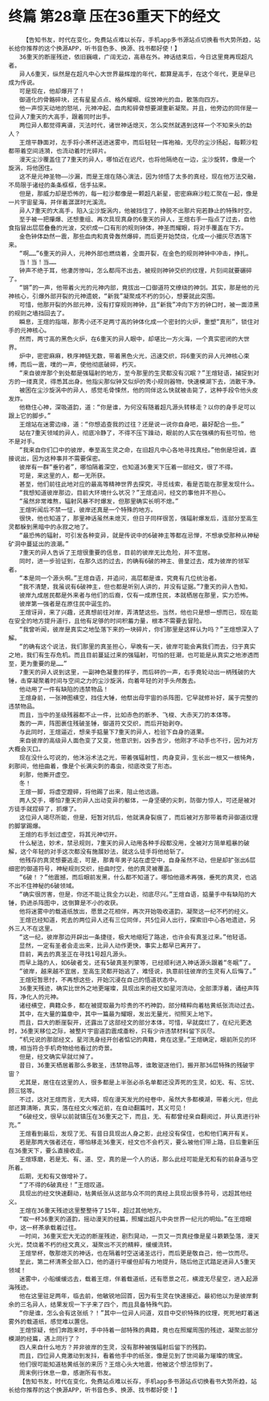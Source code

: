 # 终篇 第28章 压在36重天下的经文
        【告知书友，时代在变化，免费站点难以长存，手机app多书源站点切换看书大势所趋，站长给你推荐的这个换源APP，听书音色多、换源、找书都好使！】
       36重天的断崖残迹，依旧巍峨，广阔无边，高悬在外。神话结束后，今日这里竟再现超凡者。
       异人6重天，纵然是在超凡中心大世界最辉煌的年代，都算是高手，在这个年代，更是早已成为传说。
       可是现在，他却爆开了！
       御道化的骨骼碎块，还有星星点点、格外耀眼、绽放神光的血，散落向四方。
       他一声惊天动地的怒吼，元神冲起，血肉和碎骨想要湖重新凝聚。并且，他旁边的同伴是一位异人7重天的大高手，跟着同时出手。
       两位异人都觉得离谱，灭法时代，诸世神话熄灭，怎么突然就遇到这样一个不知来头的勐人？
       王煊平静面对，左手将小茶杯送进迷雾中，而后轻轻一挥袍袖，无尽的尘沙扬起，每颗沙粒都带着空间涟漪，也流动着时光碎片。
       漫天尘沙覆盖住了7重天的异人，哪怕近在迟尺，也将他隔绝在一边，尘沙旋转，像是一个旋涡，将他困住。
       这不是元神圣物——沙漏，而是王煊在随心演法，因为领悟了太多的真经，现在他万法交融，不局限于诸经的条条框框，信手拈来。
       但是，那威力却是恐怖的，每一粒沙都像是一颗超凡新星，密密麻麻沙粒汇聚在一起，像是一片宇宙星海，并伴着潺潺时光溪流。
       异人7重天的大高手，陷入尘沙旋涡内，他被挡住了，挣脱不出那片宛若静止的特殊时空。
       至于被一把攥爆、还想重组、再次具现真身的6重天的异人，王煊右手一指点了过去，自他食指冒出层层叠叠的光波，交织成一口有形的规则钟体，神圣而耀眼，将对手覆盖在下方。
       金色钟体勐然一震，那些血肉和真骨轰然爆碎，而后更开始焚烧，化成一小撮灰尽洒落下来。
       “啊……”6重天的异人，元神外部也燃烧着，全面开裂，在金色的规则神钟中冲击，挣扎。
       当！当！当……
       钟声不绝于耳，他凄厉惨叫，怎么都闯不出去，被规则神钟交织的纹理，片刻间就要碾碎了。
       “锵”的一声，他带着火光的元神内部，竟拔出一口御道符文缭绕的神剑。其实，那是他的元神核心，引爆外部开裂的元神遗蜕，“新我”凝聚成不朽的剑心，想要就此突围。
       可惜，他那开裂的外部元神，没有打穿规则神钟，且“新我”冲向下方的钟口时，被一面漆黑的规则之墙挡回去了。
       瞬息，王煊的指端，那秀小还不足两寸高的钟体化成一个密封的火炉，重塑“真形”，锁住对手的元神核心。
       然而，两寸高的黑色火炉，在6重天的异人眼中，却堪比一方火海，一个真实密闭的大世界。
       炉中，密密麻麻，秩序神链无数，带着黑色火光，迅速交织，将6重天的异人元神核心束缚，而后一震，噗的一声，使他彻底破碎，朽灭。
       “来自彼岸那个到处都是强辐射的地方，至今那里的生灵都没有沉眠？”王煊轻语，捕捉到对方的一缕真灵，得悉其出身。他指尖那似钟又似炉的秀小规则器物，快速模湖下去，消散干净。
       被困在尘沙旋涡中的异人，感觉毛骨悚然，他的同伴这么快就被击毙了，这种手段令他头皮发炸。
       他稳住心神，深吸道韵，道：“你是谁，为何没有随着超凡源头转移走？以你的身手足可以跟上它的脚步。”
       王煊站在迷雾边缘，道：“你想追查我的过往？还是说一说你自身吧，最好配合一些。”
       站在7重天领域的异人，彻底冷静了，不得不压下躁动，眼前的人实在强横的有些可怕，他不是对手。
       “我来自你们口中的彼岸，奉至高生灵之命，在旧超凡中心各地寻找真经。”他倒是坦诚，直接说出，因为这种事并不需要保密。
       彼岸有一群“垂钓者”，哪怕隔着深空，也知道36重天下压着一部经文，很了不得。
       可是，来这里的人，都一无所获。
       甚至，他们前往此地对应的最高等精神世界去探究，寻觅线索，看是否能在那里发现什么。
       “我想知道彼岸那边，目前大环境什么状况？”王煊追问，经文的事他并不担心。
       “虽然非常难熬，辐射风暴不时爆发，但那里确实长明不熄。”
       王煊听闻后不禁一怔，彼岸还真是一个特殊的地方。
       很快，他也知道了，那里神话虽然未熄灭，但日子同样很苦，强辐射爆发后，连部分至高生灵都躲到黑暗中的永寂之地了。
       “最恐怖的辐射，可引发各种变异，就是传说中的6破神主等都在忌惮，不想承受那种从神秘矿洞中蔓延出的浪潮。”
       7重天的异人告诉了王煊很重要的信息，目前的彼岸无比危险，并不宜居。
       同时，进一步验证到，在那久远的过去，的确有6破的神主、兽皇过去，成为彼岸的领军者。
       “本是同一个源头啊。”王煊自语，并追问，高层都是谁，究竟有几位统治者。
       “我不清楚，我虽说有6破神主，但也都是听别人讲的，并没有证据。”7重天的异人告知。
       彼岸九成居民都是外来者与他们的后裔，仅有一成原住民，本就栖居在那里，实力恐怖。
       彼岸第一强者是在原住民中诞生的。
       王煊讶异，来了兴趣，还真想前往对岸，弄清楚这些。当然，他也只是想一想而已，现在能在安全的地方提升道行，且他有足够的时间积蓄力量，根本不需要去冒险。
       “我曾听闻，彼岸是真实之地坠落下来的一块碎片，你们那里是这样认为吗？”王煊想深入了解。
       “的确有这个说法，我们那里的真圣担心，早晚有一天，彼岸可能会离我们而去，归于真实之地，我们有生存危机。而且目前蔓延过来的强辐射，可怕的狂潮，也可能是从真实之地渗透而至，更为重要的是……”
       7重天的异人说到这里，一副神色凝重的样子，而后砰的一声，右手竟轮动出一柄残破的大锤，击穿凝聚着时间与空间之力的尘沙旋涡，向着年轻的对手头颅轰去。
       他动用了一件有缺陷的违禁物品！
       王煊身前，一张神图横空，挡住大锤，他祭出母宇宙的杀阵图，它早就修补好，属于完整的违禁物品。
       而且，当中的圣级残器都不止一件，比如赤色的断矛、飞梭、大赤天刀的本体等。
       轰的一声，阵图裹住残破圣锤，御道符文交织，而后开始剥夺。
       与此同时，王煊逼近，想亲手掂量下7重天的异人，检验下自身的道果。
       来自彼岸的高级异人面色变了又变，他意识到，凶多吉少，他刚才不动手也不行，因为对方大概会灭口。
       现在没什么可说的，他沐浴术法之光，带着强辐射性，肉身变异，生长出一根又一根犄角，刹那间，他扭曲着，像是个长满尖刺的毒虫，彻底改变了形态。
       刹那，他撕开虚空。
       冬！
       王煊一脚，将虚空蹬碎，将他踢了出来，阻止他远遁。
       两人交手，哪怕7重天的异人出动变异的躯体，一身坚硬的尖刺，防御力惊人，可还是被对方徒手就捏碎了，抓爆了。
       这位异人竭尽所能，但是，短暂对抗后，他就满身裂痕了，而后被对方那带着奇异御道纹理的脚掌踢爆。
       王煊的右手划过虚空，将其元神切开。
       什么秘法，妙术，禁忌规则，7重天的异人动用各种手段都没用，全被对方简单粗暴的破解，这个年轻的对手这次都没有施展妙法，就这么徒手将他给斩了。
       他残存的真灵想要逃走，可是，那青年男子站在虚空中，自身虽然不动，但是却扩张出6层细密的御道符号，神秘规则交织，扭曲时空，他的真灵被覆盖。
       “6破！？”他震撼，而后眼前发黑，什么都不知道了。哪怕他遁术再强，垂死的真灵，也逃不出不住神秘的6破领域。
       “确实很厉害，但是，你还不能让我全力以赴，彻底尽兴。”王煊自语，掂量手中有缺陷的大锤，扔进杀阵图中，这倒算是不小的收获。
       他将迷雾中的载道纸放出，愿景之花相伴，再次开始吸收道韵，凝聚这一纪不朽的经义。
       王煊已经知道，死去的两位异人还有三位同伴，共5位异人出行，探索旧中心各地遗迹，另外三人不在这里。
       “这一纪，彼岸那边开辟出一条捷径，极大地缩短了路途，也许会有真圣过来。”他轻语。
       显然，一定有圣者会走出来，比异人动作更快，事实上都早已离开了。
       目前，离去的真圣正在寻找1号超凡源头。
       而早上路的人，如6破者戈，还有5破真圣列蒙等，已经顺利进入神话源头跟着“冬眠”了。
       “彼岸，越来越不宜居，至高生灵都开始逃了，难怪说，执意前往彼岸的生灵有人后悔了。”
       王煊短暂思忖，不再想这些，开始沉浸在自己的悟道状态中。
       36重天残迹，确实比世外之地更璀璨，具现出来的经文如星河流动，全部漂浮着，诵经声阵阵，净化人的元神。
       诸经横空，典籍众多，都在被提取最为珍贵的不朽神韵，部分精粹向着枯黄纸张流动过去。
       其中，在大量的篇章中，其中一篇最为耀眼，发出无量光，彻照天上地下。
       而且，巨大的断崖裂开，还露出了这部经文的部分本体，可惜，早就腐烂了，在纪元更迭时，36重天移位之际，被整片宇宙道韵震成齑粉，只有少许违禁材料留下灰尽。
       “机兄说的那部经文，星河洗身经开创者惦记的典籍，竟在这里。”王煊确定，眼前所见的环境，相当符合手机奇物给他看过的奇景。
       但是，经文确实早就烂掉了。
       昔日，36重天栖居着那么多散圣，违禁物品等，谁敢驱逐他们，搬开那36层特殊的残破宇宙？
       尤其是，居住在这里的人，很多都是上半张必杀名单都还没弄死的生灵，如无、有、忘忧、顾三铭等。
       不过，这对王煊而言，无大碍，现在漫天发光的经卷中，虽然大多都模湖，带着火光，但此部还算清晰，真实，落在经文火堆近前，在自动翻篇时，其义可见！
       “6破经文，很早以前就镇压在36重天之下，而且，无、有都曾经亲自翻阅过，并认真进行补充。”
       王煊看到最后，发现了无、有昔日具现出人身之影，此经没有保住，也和他们离开有关。
       若是那两大强者还在，哪怕移走36重天，经文也不会朽灭，要么被他们带上路，日后重新压在36重天下，要么直接收走。
       王煊琢磨，若是无、有、道、空，真的是一个人的话，那么此经可能是无和有的前身道与空所着。
       后期，无和有又做增补了。
       “了不得的6破真经！”王煊叹道。
       具现出的经文快速翻动，枯黄纸张从这部与众不同的真经上具现出很多符号，远超其他经义。
       王煊在36重天残迹这里整整待了15年，超过其他地方。
       “取一杯36重天的道韵，摇动漫天的经篇，照耀出超凡中央世界一纪元的明灿。”在王煊眼中，这一杯茶承载着过往。
       一时间，36重天宏大无边的断崖残迹，剧烈晃动，一页又一页真经像是星斗簌簌坠落，漫天火光，焚烧着不朽的经文真义，凝聚出不灭的精粹，缓缓流转。
       王煊举杯，敬那熄灭的神话，也在隔着时空送诸圣远行，而后更是敬自己，他一饮而尽。
       至此，第二杯清茶全部入口，他的道行平缓但却有力地提升，随后他正式踏足进异人5重天领域！
       迷雾中，小船缓缓远去，载着王煊，伴着载道纸，还有愿景之花，横渡无尽星空，进入起源海残迹。
       他在这里驻足两年，临去前，他敏锐地回首，因为有生灵在快速接近。最初他以为是彼岸剩余的三名异人，结果发现一下子来了四个，而且具备特殊气韵。
       “你是谁，怎么会有这张纸？！”其中一位异人问道，双目中交织特殊的纹理，死死地盯着迷雾外的载道纸，感觉难以置信。
       王煊惊疑，他们奔跑来时，手中持着一部特殊的典籍，竟也在照耀周围的残迹，凝聚出部分模湖的经篇，遇上同行了？
       四人来自什么地方？并非彼岸的生灵，没有那种被强辐射后留下的残韵。
       而且，四位异人竟激动到发抖，看着他手中的纸张，像是见到了世间最为璀璨的瑰宝。
       他们很可能知道枯黄纸张的来历？王煊心头大地震，他被这个想法惊到了。
       周末例行休息一章，感谢所有书友。
       【告知书友，时代在变化，免费站点难以长存，手机app多书源站点切换看书大势所趋，站长给你推荐的这个换源APP，听书音色多、换源、找书都好使！】
